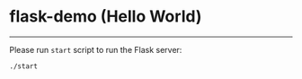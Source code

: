 # flask-demo (Hello World)
---
Please run `start` script to run the Flask server:
```bash
./start
```
